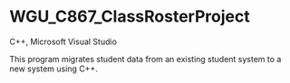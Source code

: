 # WGU_C867_ClassRosterProject

C++, Microsoft Visual Studio

This program migrates student data from an existing student system to a new system using C++.
